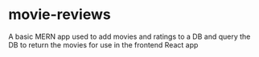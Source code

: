 # movie-reviews
A basic MERN app used to add movies and ratings to a DB and query the DB to return the movies for use in the frontend React app
